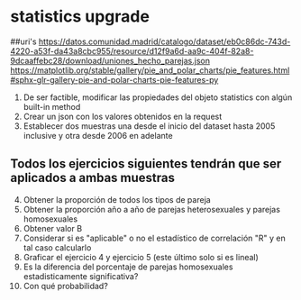 # statistics upgrade

##uri's
https://datos.comunidad.madrid/catalogo/dataset/eb0c86dc-743d-4220-a53f-da43a8cbc955/resource/d12f9a6d-aa9c-404f-82a8-9dcaaffebc28/download/uniones_hecho_parejas.json
https://matplotlib.org/stable/gallery/pie_and_polar_charts/pie_features.html#sphx-glr-gallery-pie-and-polar-charts-pie-features-py

1. De ser factible, modificar las propiedades del objeto statistics con algún built-in method
2. Crear un json con los valores obtenidos en la request
3. Establecer dos muestras una desde el inicio del dataset hasta 2005 inclusive y otra desde 2006 en adelante
## Todos los ejercicios siguientes tendrán que ser aplicados a ambas muestras
4. Obtener la proporción de todos los tipos de pareja
5. Obtener la proporción año a año de parejas heterosexuales y parejas homosexuales
6. Obtener valor B
7. Considerar si es "aplicable" o no el estadístico de correlación "R" y en tal caso calcularlo
8. Graficar el ejercicio 4 y ejercicio 5 (este último solo si es lineal)
9. Es la diferencia del porcentaje de parejas homosexuales estadisticamente significativa?
10. Con qué probabilidad?
